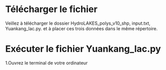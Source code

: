 # Télécharger le fichier

Veillez à télécharger le dossier HydroLAKES_polys_v10_shp, input.txt, Yuankang_lac.py. et à placer ces trois données dans le même répertoire.

# Exécuter le fichier Yuankang_lac.py

1.Ouvrez le terminal de votre ordinateur
